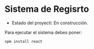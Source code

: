 <h1> Sistema de Regisrto  </h1>

- Estado del proyecti: En construcción.

Para ejecutar el sistema debes poner:

```npm install react ```
